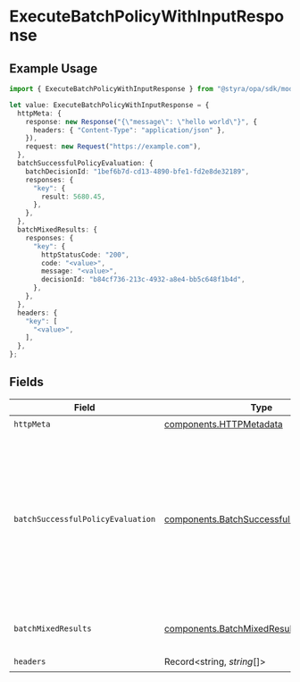 # ExecuteBatchPolicyWithInputResponse

## Example Usage

```typescript
import { ExecuteBatchPolicyWithInputResponse } from "@styra/opa/sdk/models/operations";

let value: ExecuteBatchPolicyWithInputResponse = {
  httpMeta: {
    response: new Response("{\"message\": \"hello world\"}", {
      headers: { "Content-Type": "application/json" },
    }),
    request: new Request("https://example.com"),
  },
  batchSuccessfulPolicyEvaluation: {
    batchDecisionId: "1bef6b7d-cd13-4890-bfe1-fd2e8de32189",
    responses: {
      "key": {
        result: 5680.45,
      },
    },
  },
  batchMixedResults: {
    responses: {
      "key": {
        httpStatusCode: "200",
        code: "<value>",
        message: "<value>",
        decisionId: "b84cf736-213c-4932-a8e4-bb5c648f1b4d",
      },
    },
  },
  headers: {
    "key": [
      "<value>",
    ],
  },
};
```

## Fields

| Field                                                                                                                                                     | Type                                                                                                                                                      | Required                                                                                                                                                  | Description                                                                                                                                               |
| --------------------------------------------------------------------------------------------------------------------------------------------------------- | --------------------------------------------------------------------------------------------------------------------------------------------------------- | --------------------------------------------------------------------------------------------------------------------------------------------------------- | --------------------------------------------------------------------------------------------------------------------------------------------------------- |
| `httpMeta`                                                                                                                                                | [components.HTTPMetadata](../../../sdk/models/components/httpmetadata.md)                                                                                 | :heavy_check_mark:                                                                                                                                        | N/A                                                                                                                                                       |
| `batchSuccessfulPolicyEvaluation`                                                                                                                         | [components.BatchSuccessfulPolicyEvaluation](../../../sdk/models/components/batchsuccessfulpolicyevaluation.md)                                           | :heavy_minus_sign:                                                                                                                                        | All batched policy executions succeeded.<br/>The server also returns 200 if the path refers to an undefined document. In this case, responses will be empty.<br/> |
| `batchMixedResults`                                                                                                                                       | [components.BatchMixedResults](../../../sdk/models/components/batchmixedresults.md)                                                                       | :heavy_minus_sign:                                                                                                                                        | Mixed success and failures.                                                                                                                               |
| `headers`                                                                                                                                                 | Record<string, *string*[]>                                                                                                                                | :heavy_check_mark:                                                                                                                                        | N/A                                                                                                                                                       |
